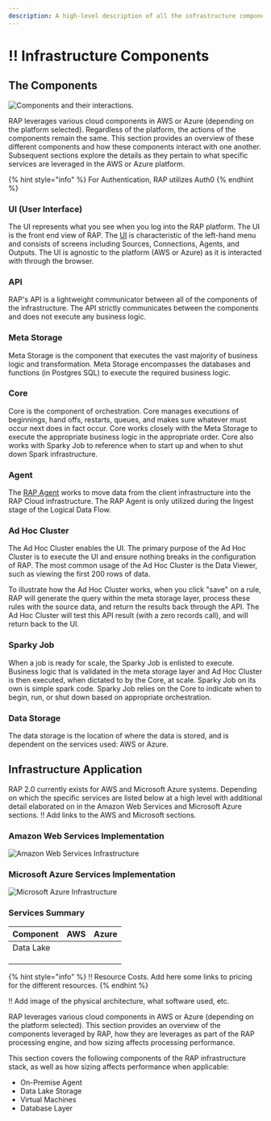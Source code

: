 ```yaml
---
description: A high-level description of all the infrastructure components powering RAP.
---
```


# !! Infrastructure Components

## The Components

![Components and their interactions.](../../.gitbook/assets/rap-components.png)

RAP leverages various cloud components in AWS or Azure \(depending on the platform selected\). Regardless of the platform, the actions of the components remain the same. This section provides an overview of these different components and how these components interact with one another. Subsequent sections explore the details as they pertain to what specific services are leveraged in the AWS or Azure platform.

{% hint style="info" %}
For Authentication, RAP utilizes Auth0
{% endhint %}

### UI \(User Interface\)

The UI represents what you see when you log into the RAP platform. The UI is the front end view of RAP. The [UI](../../logical-architecture-overview/user-interface.md#overview) is characteristic of the left-hand menu and consists of screens including Sources, Connections, Agents, and Outputs. The UI is agnostic to the platform \(AWS or Azure\) as it is interacted with through the browser.

### API

RAP's API is a lightweight communicator between all of the components of the infrastructure. The API strictly communicates between the components and does not execute any business logic.

### Meta Storage

Meta Storage is the component that executes the vast majority of business logic and transformation. Meta Storage encompasses the databases and functions \(in Postgres SQL\) to execute the required business logic. 

### Core

Core is the component of orchestration. Core manages executions of beginnings, hand offs, restarts, queues, and makes sure whatever must occur next does in fact occur. Core works closely with the Meta Storage to execute the appropriate business logic in the appropriate order. Core also works with Sparky Job to reference when to start up and when to shut down Spark infrastructure.

### Agent

The [RAP Agent](../../logical-architecture-overview/rap-agent.md#overview) works to move data from the client infrastructure into the RAP Cloud infrastructure. The RAP Agent is only utilized during the Ingest stage of the Logical Data Flow.

### Ad Hoc Cluster

The Ad Hoc Cluster enables the UI. The primary purpose of the Ad Hoc Cluster is to execute the UI and ensure nothing breaks in the configuration of RAP. The most common usage of the Ad Hoc Cluster is the Data Viewer, such as viewing the first 200 rows of data.

To illustrate how the Ad Hoc Cluster works, when you click "save" on a rule, RAP will generate the query within the meta storage layer, process these rules with the source data, and return the results back through the API. The Ad Hoc Cluster will test this API result \(with a zero records call\), and will return back to the UI. 

### Sparky Job

When a job is ready for scale, the Sparky Job is enlisted to execute. Business logic that is validated in the meta storage layer and Ad Hoc Cluster is then executed, when dictated to by the Core, at scale. Sparky Job on its own is simple spark code. Sparky Job relies on the Core to indicate when to begin, run, or shut down based on appropriate orchestration.

### Data Storage

The data storage is the location of where the data is stored, and is dependent on the services used: AWS or Azure.

## Infrastructure Application

RAP 2.0 currently exists for AWS and Microsoft Azure systems. Depending on which the specific services are listed below at a high level with additional detail elaborated on in the Amazon Web Services and Microsoft Azure sections. !! Add links to the AWS and Microsoft sections.

### Amazon Web Services Implementation

![Amazon Web Services Infrastructure](../../.gitbook/assets/rap-components-aws.png)

### Microsoft Azure Services Implementation

![Microsoft Azure Infrastructure](../../.gitbook/assets/rap-architecture-agent.png)

### Services Summary

| Component | AWS | Azure |
| :--- | :--- | :--- |
| Data Lake |  |  |
|  |  |  |
|  |  |  |
|  |  |  |

{% hint style="info" %}
!! Resource Costs. Add here some links to pricing for the different resources.
{% endhint %}





!! Add image of the physical architecture, what software used, etc.

RAP leverages various cloud components in AWS or Azure \(depending on the platform selected\).  This section provides an overview of the components leveraged by RAP, how they are leverages as part of the RAP processing engine, and how sizing affects processing performance.

This section covers the following components of the RAP infrastructure stack, as well as how sizing affects performance when applicable:

* On-Premise Agent
* Data Lake Storage
* Virtual Machines
* Database Layer

